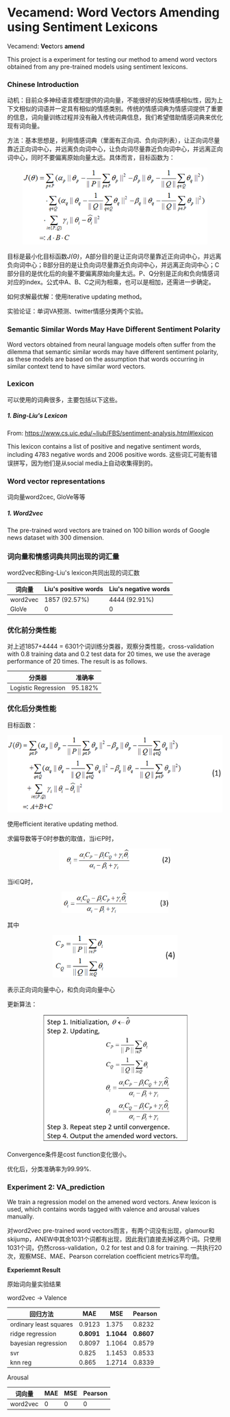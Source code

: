 # Vecamend: Word Vectors Amending using Sentiment Lexicons

Vecamend: **Vec**tors **amend**

This project is a experiment for testing our method to amend word vectors obtained from any pre-trained models using sentiment lexicons.

### Chinese Introduction

动机：目前众多神经语言模型提供的词向量，不能很好的反映情感相似性，因为上下文相似的词语并一定具有相似的情感类别。传统的情感词典为情感词提供了重要的信息，词向量训练过程并没有融入传统词典信息，我们希望借助情感词典来优化现有词向量。

方法：基本思想是，利用情感词典（里面有正向词、负向词列表），让正向词尽量靠近正向词中心，并远离负向词中心，让负向词尽量靠近负向词中心，并远离正向词中心，同时不要偏离原始向量太远。具体而言，目标函数为：

<p align="center"> <img src="./images/formula_1.png" height="180" /> </p>

目标是最小化目标函数*J(Θ)*，A部分目的是让正向词尽量靠近正向词中心，并远离负向词中心；B部分目的是让负向词尽量靠近负向词中心，并远离正向词中心；C部分目的是优化后的向量不要偏离原始向量太远。P、Q分别是正向和负向情感词对应的index。公式中A、B、C之间为相乘，也可以是相加，还需进一步确定。

如何求解最优解：使用iterative updating method。

实验论证：单词VA预测、twitter情感分类两个实验。

### Semantic Similar Words May Have Different Sentiment Polarity

Word vectors obtained from neural language models often suffer from the dilemma that semantic similar words may have different sentiment polarity, as these models are based on the assumption that words occurring in similar context tend to have similar word vectors. 

### Lexicon

可以使用的词典很多，主要包括以下这些。

##### 1. Bing-Liu's Lexicon

From: https://www.cs.uic.edu/~liub/FBS/sentiment-analysis.html#lexicon

This lexicon contains a list of positive and negative sentiment words, including 4783 negative words and 2006 positive words. 这些词汇可能有错误拼写，因为他们是从social media上自动收集得到的。 

### Word vector representations

词向量word2cec, GloVe等等

##### 1. Word2vec

The pre-trained word vectors are trained on 100 billion words of Google news dataset with 300 dimension.

### 词向量和情感词典共同出现的词汇量

word2vec和Bing-Liu's lexicon共同出现的词汇数

|词向量|Liu's positive words|Liu's negative words|
|----------|----------|----------|
|word2vec|1857 (92.57%)|4444 (92.91%)|
|GloVe|0|0|

### 优化前分类性能

对上述1857+4444 = 6301个词训练分类器，观察分类性能，cross-validation with 0.8 training data and 0.2 test data for 20 times, we use the average performance of 20 times. The result is as follows.

|分类器|准确率|
|-----|-----|
|Logistic Regression|95.182%|

### 优化后分类性能

目标函数：

<p align="center"> <img src="./images/formula_2.png" height="180" /> </p>

使用efficient iterative updating method.

求偏导数等于0时参数的取值，当i∈P时，

<p align="center"> <img src="./images/formula_2.1.png" height="50" /> </p>

当i∈Q时，

<p align="center"> <img src="./images/formula_3.png" height="50" /> </p>

其中

<p align="center"> <img src="./images/formula_4.png" height="100" /> </p>

表示正向词向量中心，和负向词向量中心

更新算法：

<p align="center"> <img src="./images/updating.png" height="300" /> </p>

Convergence条件是cost function变化很小。

优化后，分类准确率为99.99%.

### Experiment 2: VA_prediction

We train a regression model on the amened word vectors. Anew lexicon is used, which contains words tagged with valence and arousal values manually. 

对word2vec pre-trained word vectors而言，有两个词没有出现，glamour和skijump，ANEW中其余1031个词都有出现，因此我们直接去掉这两个词。只使用1031个词，仍然cross-validation，0.2 for test and 0.8 for training. 一共执行20次，观察MSE、MAE、Pearson correlation coefficient metrics平均值。

**Experiemnt Result**

原始词向量实验结果

word2vec -> Valence

|回归方法|MAE|MSE|Pearson|
|-----|-----|-----|-----|
|ordinary least squares|0.9123|1.375|0.8232|
|ridge regression|**0.8091**|**1.1044**|**0.8607**|
|bayesian regression|0.8097|1.1064|0.8579|
|svr|0.825|1.1453|0.8533|
|knn reg|0.865|1.2714|0.8339|

Arousal

|词向量|MAE|MSE|Pearson|
|-----|-----|-----|-----|
|word2vec|0|0|0|